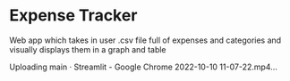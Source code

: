 # Expense Tracker
Web app which takes in user .csv file full of expenses and categories and visually displays them in a graph and table


Uploading main · Streamlit - Google Chrome 2022-10-10 11-07-22.mp4…
